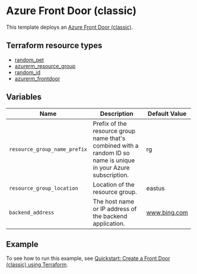 # Azure Front Door (classic)

This template deploys an [Azure Front Door (classic)](https://registry.terraform.io/providers/hashicorp/azurerm/latest/docs/resources/frontdoor).

## Terraform resource types

- [random_pet](https://registry.terraform.io/providers/hashicorp/random/latest/docs/resources/pet)
- [azurerm_resource_group](https://registry.terraform.io/providers/hashicorp/azurerm/latest/docs/resources/resource_group)
- [random_id](https://registry.terraform.io/providers/hashicorp/random/latest/docs/resources/id)
- [azurerm_frontdoor](https://registry.terraform.io/providers/hashicorp/azurerm/latest/docs/resources/frontdoor)

## Variables

| Name | Description | Default Value |
|-|-|-|
| `resource_group_name_prefix` | Prefix of the resource group name that's combined with a random ID so name is unique in your Azure subscription. | rg |
| `resource_group_location` | Location of the resource group. | eastus |
| `backend_address` | The host name or IP address of the backend application. | www.bing.com |

## Example

To see how to run this example, see [Quickstart: Create a Front Door (classic) using Terraform](https://learn.microsoft.com/azure/frontdoor/quickstart-create-front-door-terraform).
